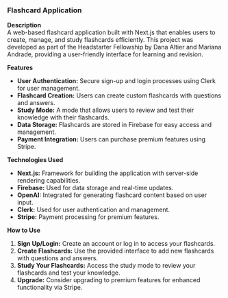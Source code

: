 ### Flashcard Application

**Description**  
A web-based flashcard application built with Next.js that enables users to create, manage, and study flashcards efficiently. This project was developed as part of the Headstarter Fellowship by Dana Altier and Mariana Andrade, providing a user-friendly interface for learning and revision.

**Features**  
- **User Authentication:** Secure sign-up and login processes using Clerk for user management.
- **Flashcard Creation:** Users can create custom flashcards with questions and answers.
- **Study Mode:** A mode that allows users to review and test their knowledge with their flashcards.
- **Data Storage:** Flashcards are stored in Firebase for easy access and management.
- **Payment Integration:** Users can purchase premium features using Stripe.

**Technologies Used**  
- **Next.js:** Framework for building the application with server-side rendering capabilities.
- **Firebase:** Used for data storage and real-time updates.
- **OpenAI:** Integrated for generating flashcard content based on user input.
- **Clerk:** Used for user authentication and management.
- **Stripe:** Payment processing for premium features.

**How to Use**  
1. **Sign Up/Login:** Create an account or log in to access your flashcards.
2. **Create Flashcards:** Use the provided interface to add new flashcards with questions and answers.
3. **Study Your Flashcards:** Access the study mode to review your flashcards and test your knowledge.
4. **Upgrade:** Consider upgrading to premium features for enhanced functionality via Stripe.

